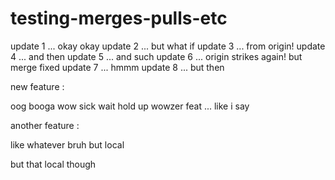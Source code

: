 # testing-merges-pulls-etc

update 1 ... okay okay
update 2 ... but what if
update 3 ... from origin!
update 4 ... and then
update 5 ... and such
update 6 ... origin strikes again! but merge fixed
update 7 ... hmmm
update 8 ... but then

new feature :

oog booga
wow sick
wait hold up
wowzer feat ... like i say

another feature : 

like whatever bruh
but local 

but that local though

